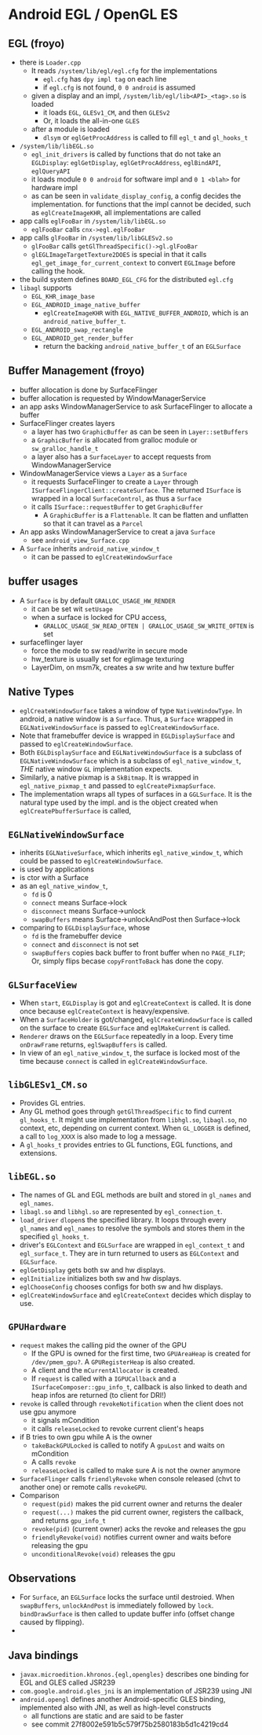 Android EGL / OpenGL ES
=======================

## EGL (froyo)

* there is `Loader.cpp`
  * It reads `/system/lib/egl/egl.cfg` for the implementations
    * `egl.cfg` has `dpy impl tag` on each line
    * if `egl.cfg` is not found, `0 0 android` is assumed
  * given a display and an impl, `/system/lib/egl/lib<API>_<tag>.so` is loaded
    * it loads `EGL`, `GLESv1_CM`, and then `GLESv2`
    * Or, it loads the all-in-one `GLES`
  * after a module is loaded
    * `dlsym` or `eglGetProcAddress` is called to fill `egl_t` and `gl_hooks_t`
* `/system/lib/libEGL.so`
  * `egl_init_drivers` is called by functions that do not take an `EGLDisplay`:
    `eglGetDisplay`, `eglGetProcAddress`, `eglBindAPI`, `eglQueryAPI`
  * it loads module `0 0 android` for software impl and `0 1 <blah>` for hardware impl
  * as can be seen in `validate_display_config`, a config decides the
    implementation.  for functions that the impl cannot be decided, such as
    `eglCreateImageKHR`, all implementations are called
* app calls `eglFooBar` in `/system/lib/libEGL.so`
  * `eglFooBar` calls `cnx->egl.eglFooBar`
* app calls `glFooBar` in `/system/lib/libGLESv2.so`
  * `glFooBar` calls `getGlThreadSpecific()->gl.glFooBar`
  * `glEGLImageTargetTexture2DOES` is special in that it calls
    `egl_get_image_for_current_context` to convert `EGLImage` before calling the
    hook.
* the build system defines `BOARD_EGL_CFG` for the distributed `egl.cfg`
* `libagl` supports
  * `EGL_KHR_image_base`
  * `EGL_ANDROID_image_native_buffer`
    * `eglCreateImageKHR` with `EGL_NATIVE_BUFFER_ANDROID`, which is an
      `android_native_buffer_t`.
  * `EGL_ANDROID_swap_rectangle`
  * `EGL_ANDROID_get_render_buffer`
    * return the backing `android_native_buffer_t` of an `EGLSurface`

## Buffer Management (froyo)

* buffer allocation is done by SurfaceFlinger
* buffer allocation is requested by WindowManagerService
* an app asks WindowManagerService to ask SurfaceFlinger to allocate a buffer
* SurfaceFlinger creates layers
  * a layer has two `GraphicBuffer` as can be seen in `Layer::setBuffers`
  * a `GraphicBuffer` is allocated from gralloc module or `sw_gralloc_handle_t`
  * a layer also has a `SurfaceLayer` to accept requests from
    WindowManagerService
* WindowManagerService views a `Layer` as a `Surface`
  * it requests SurfaceFlinger to create a `Layer` through
    `ISurfaceFlingerClient::createSurface`.  The returned `ISurface` is wrapped
    in a local `SurfaceControl`, as thus a `Surface`
  * it calls `ISurface::requestBuffer` to get `GraphicBuffer`
    * A `GraphicBuffer` is a `Flattenable`.  It can be flatten and unflatten
      so that it can travel as a `Parcel`
* An app asks WindowManagerService to creat a java `Surface`
  * see `android_view_Surface.cpp`
* A `Surface` inherits `android_native_window_t`
  * it can be passed to `eglCreateWindowSurface`

## buffer usages

* A `Surface` is by default `GRALLOC_USAGE_HW_RENDER`
  * it can be set wit `setUsage`
  * when a surface is locked for CPU access,
    * `GRALLOC_USAGE_SW_READ_OFTEN | GRALLOC_USAGE_SW_WRITE_OFTEN` is set
* surfaceflinger layer
  * force the mode to sw read/write in secure mode
  * hw_texture is usually set for eglimage texturing
  * LayerDim, on msm7k, creates a sw write and hw texture buffer

## Native Types

* `eglCreateWindowSurface` takes a window of type `NativeWindowType`.  In
  android, a native window is a `Surface`.  Thus, a `Surface` wrapped in
  `EGLNativeWindowSurface` is passed to `eglCreateWindowSurface`.
* Note that framebuffer device is wrapped in `EGLDisplaySurface` and passed to
  `eglCreateWindowSurface`.
* Both `EGLDisplaySurface` and `EGLNativeWindowSurface` is a subclass of
  `EGLNativeWindowSurface` which is a subclass of `egl_native_window_t`, _THE_
  native window `GL` implementation expects.
* Similarly, a native pixmap is a `SkBitmap`.  It is wrapped in
  `egl_native_pixmap_t` and passed to `eglCreatePixmapSurface`.
* The implementation wraps all types of surfaces in a `GGLSurface`.  It is the
  natural type used by the impl. and is the object created when
  `eglCreatePbufferSurface` is called,

## `EGLNativeWindowSurface`

* inherits `EGLNativeSurface`, which inherits `egl_native_window_t`, which could
  be passed to `eglCreateWindowSurface`.
* is used by applications
* is ctor with a Surface
* as an `egl_native_window_t`,
  * `fd` is 0
  * `connect` means Surface->lock
  * `disconnect` means Surface->unlock
  * `swapBuffers` means Surface->unlockAndPost then Surface->lock
* comparing to `EGLDisplaySurface`, whose
  * `fd` is the framebuffer device
  * `connect` and `disconnect` is not set
  * `swapBuffers` copies back buffer to front buffer when no `PAGE_FLIP`; Or,
    simply flips becase `copyFrontToBack` has done the copy.

## `GLSurfaceView`

* When `start`, `EGLDisplay` is got and `eglCreateContext` is called.  It is
  done once because `eglCreateContext` is heavy/expensive.
* When a `SurfaceHolder` is got/changed, `eglCreateWindowSurface` is called on
  the surface to create `EGLSurface` and `eglMakeCurrent` is called.
* `Renderer` draws on the `EGLSurface` repeatedly in a loop.  Every time
  `onDrawFrame` returns, `eglSwapBuffers` is called.
* In view of an `egl_native_window_t`, the surface is locked most of the time
  because `connect` is called in `eglCreateWindowSurface`.

## `libGLESv1_CM.so`

* Provides GL entries.
* Any GL method goes through `getGlThreadSpecific` to find current `gl_hooks_t`.
  It might use implementation from `libhgl.so`, `libagl.so`, no context, etc,
  depending on current context.  When `GL_LOGGER` is defined, a call to
  `log_XXXX` is also made to log a message.
* A `gl_hooks_t` provides entries to GL functions, EGL functions, and
  extensions.

## `libEGL.so`

* The names of GL and EGL methods are built and stored in `gl_names` and
  `egl_names`.
* `libagl.so` and `libhgl.so` are represented by `egl_connection_t`.
* `load_driver` `dlopen`s the specified library.  It loops through every
  `gl_names` and `egl_names` to resolve the symbols and stores them in the
  specified `gl_hooks_t`.
* driver's `EGLContext` and `EGLSurface` are wrapped in `egl_context_t` and
  `egl_surface_t`.  They are in turn returned to users as `EGLContext` and
  `EGLSurface`.
* `eglGetDisplay` gets both sw and hw displays.
* `eglInitialize` initializes both sw and hw displays.
* `eglChooseConfig` chooses configs for both sw and hw displays.
* `eglCreateWindowSurface` and `eglCreateContext` decides which display to use.

## `GPUHardware`

* `request` makes the calling pid the owner of the GPU
  * If the GPU is owned for the first time, two `GPUAreaHeap` is created for
    `/dev/pmem_gpu?`.  A `GPURegisterHeap` is also created.
  * A client and the `mCurrentAllocator` is created.
  * If `request` is called with a `IGPUCallback` and a
    `ISurfaceComposer::gpu_info_t`, callback is also linked to death and heap
    infos are returned (to client for DRI!)
* `revoke` is called through `revokeNotification` when the client does not use gpu anymore
  * it signals mCondition
  * it calls `releaseLocked` to revoke current client's heaps
* if B tries to own gpu while A is the owner
  * `takeBackGPULocked` is called to notify A `gpuLost` and waits on mCondition
  * A calls `revoke`
  * `releaseLocked` is called to make sure A is not the owner anymore
* `SurfaceFlinger` calls `friendlyRevoke` when console released (chvt to another
  one) or remote calls `revokeGPU`.
* Comparison
  * `request(pid)` makes the pid current owner and returns the dealer
  * `request(...)` makes the pid current owner, registers the callback, and
    returns `gpu_info_t`
  * `revoke(pid)` (current owner) acks the revoke and releases the gpu
  * `friendlyRevoke(void)` notifies current owner and waits before releasing
     the gpu
  * `unconditionalRevoke(void)` releases the gpu

## Observations

* For `Surface`, an `EGLSurface` locks the surface until destroied.  When
  `swapBuffers`, `unlockAndPost` is immediately followed by `lock`.
  `bindDrawSurface` is then called to update buffer info (offset change caused
  by flipping).
* 

## Java bindings

* `javax.microedition.khronos.{egl,opengles}` describes one binding for EGL and
  GLES called JSR239
* `com.google.android.gles_jni` is an implementation of JSR239 using JNI
* `android.opengl` defines another Android-specific GLES binding, implemented
  also with JNI, as well as high-level constructs
  * all functions are static and are said to be faster
  * see commit 27f8002e591b5c579f75b2580183b5d1c4219cd4
